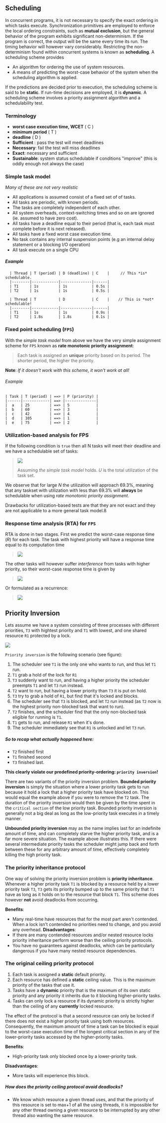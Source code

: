 ## Scheduling

In concurrent programs, it is not necessary to specify the exact ordering in which tasks execute. Synchronization primitives are employed to enforce the local ordering constraints, such as __mutual exclusion__, but the general behavior of the program exhibits significant non-determinism. If the program is correct, the output will be the same every time its run. The timing behavior will however vary considerably. Restricting the non-determinism found within concurrent systems is known as __scheduling__. A scheduling scheme provides

* An algorithm for ordering the use of system resources.
* A means of predicting the worst-case behavior of the system when the scheduling algorithm is applied.

If the predictions are decided prior to execution, the scheduling scheme is said to be __static__. If run-time decisions are employed, it is __dynamic__. A scheduling scheme involves a priority assignment algorithm and a schedulability test.

### Terminology
* **worst case execution time, WCET** ( C )
* **minimum period** ( T )
* **deadline** ( D )
* **Sufficient** : pass the test will meet deadlines
* **Necessary**: fail the test will miss deadlines
* **Exact**: necessary and sufficient
* **Sustainable**: system status schedulable if conditions "improve" (this is oddly enough not always the case)

### Simple task model
_Many of these are not very realistic_
  * All applications is assumed consist of a fixed set of of tasks.
  * All tasks are periodic, with known periods.
  * The tasks are completely independent of each other.
  * All system overheads, context-switching times and so on are ignored (ie. assumed to have zero cost).
  * All tasks have a deadline equal to their period (that is, each task must complete before it is next released).
  * All tasks have a fixed worst case execution time.
  * No task contains any internal suspension points (e.g an internal delay statement or a blocking I/O operation)
  * All task execute on a single CPU

##### Example
```  
  | Thread | T (period) | D (deadline) | C    |     // This *is* schedulable.
  |--------|------------|--------------|------|
  | T1     | 1s         | 1s           | 0.5s |
  | T2     | 1s         | 1s           | 0.5s |

  | Thread | T          | D            | C    |    // This is *not* schedulable!
  |--------|------------|--------------|------|
  | T1     | 1s         | 1s           | 0.9s |
  | T2     | 1.8s       | 1.8s         | 0.1s |
  ```

### Fixed point scheduling (`FPS`)
With the _simple task model_ from above we have the very simple assignment scheme for `FPS` known as **rate monotonic priority assignment**:
> Each task is assigned an **unique** priority  based on its period. The shorter period, the higher the priority.

**Note**: _If it doesn't work with this scheme, it won't work at all!_

###### Example
```
| Task | T (period) | ==> | P (priority) |
|------|------------| ==> |--------------|
|  a   | 25         | ==> | 5            |
|  b   | 60         | ==> | 3            |
|  c   | 42         | ==> | 4            |
|  d   | 105        | ==> | 1            |
|  e   | 75         | ==> | 2            |
```

### Utilization-based analysis for FPS
If the following condition is `true` then all N tasks will meet their deadline and we have a schedulable set of tasks:
  > ![](utilization-formula.png)
  >
  > Assuming _the simple task model_ holds. _U_ is the total utilization of the task set.

We observe that for large _N_ the utilization will approach 69.3%, meaning that any taskset with utilization with less than 69.3% will **always** be schedulable when using _rate monotonic priority assignment_.

Drawbacks for utilization-based tests are that they are not exact and they are not applicable to a more general task model.8

### Response time analysis (RTA) for `FPS`
RTA is done in two stages. First we predict the worst-case response time (_R_) for each task. The task with highest priority will have a response time equal to its computation time
>![](rta1.png)

 The other tasks will however suffer _interference_ from tasks with higher priority, so their worst-case response time is given by
> ![](rta3.png)
<!-- R_i=C_i + \underbrace{\sum_{j\in hp(i)} \left\lceil \frac{R_i}{T_j} \right\rceil C_j}_{\substack{\text{max interference}\\ \text{from other tasks}}} \quad \substack{hp(i): \text{ set of higher priority tasks}\\ j: \text{ task of higher priorit than }i\\ T_j: \text{ period of task }j} -->

Or formulated as a recurrence:
> ![](rta4.png)
<!-- w_i^{n+1}=C_i + \mathlarger{\sum_{j\in hp(i)} \left\lceil \frac{w_i^n}{T_j} \right\rceil C_j } -->

## Priority Inversion
Lets assume we have a system consisting of three processes with different priorities, `T3` with hightest priority and `T1` with lowest, and one shared resource `R1` protected by a lock.

![](inversion.png)

 `Priority inversion` is the following scenario (see figure):
 1. The scheduler see `T1` is the only one who wants to run, and thus let `T1` run.
 2. `T1` grab a hold of the lock for `R1`
 3. `T3` suddenly want to run, and having a higher priority the scheduler preempts `T1` and let `T3` run instead.
 4. `T2` want to run, but having a lower priority than `T3` it is put on hold.
 5. `T3` try to grab a hold of `R1`, but find that it's locked and blocks.
 6. The scheduler see that `T3` is blocked, and let `T2` run instead (as `T2` now is the highest priority non-blocked task that want to run).
 7. `T2` finishes, and the scheduler find that the only non-blocked task eligible for running is `T1`.
 8. `T1` gets to run, and release `R1` when it's done.
 9. The scheduler immediately see that `R1` is unlocked and let `T3` run.

 ##### So to recap what actually happened here:
 * `T2` finished first
 * `T1` finished second
 * `T3` finished last.

 **This clearly violate our predefined priority-ordering: `priority inversion`!**

 There are two variants of the priority inversion problem. **Bounded priority inversion** is simply the situation where a lower priority task gets to run because it hold a lock that a higher priority task have blocked on. This would equal the example above if you were to remove the `T2` task. The duration of the priority inversion would then be given by the time spent in the `critical section` of the low priority task. Bounded priority inversion is generally not a big deal as long as the low-priority task executes in a timely manner.

 **Unbounded priority inversion** may as the name implies last for an indefinite amount of time, and can completely starve the higher priority task, and is a far more severe situation. The example above illustrates this. If there were several intermediate priority tasks the scheduler might jump back and forth between these for any arbitrary amount of time, effectively completely killing the high priority task.

### The priority inheritance protocol
One way of solving the priority inversion problem is **priority inheritance**. Whenever a higher priority task `T1` is blocked by a resource held by a lower priority task `T3`, `T3` gets its priority bumped up to the same priority that `T1` have as long as it holds on to the resource that block `T1`. This scheme does however **not** avoid deadlocks from occurring.

**Benefits**:
* Many real-time have resources that for the most part aren't contended. When a lock isn't contended no priorities need to change, and you avoid any overhead.
**Disadvantages**:
* If there are many contended resources and/or nested resource locks priority inheritance perform worse than the ceiling priority protocols.
* You have no guarantees against deadlocks, which can be particularly dangerous if you have many nested resource dependencies.



### The original ceiling priority protocol
1. Each task is assigned a __static__ default priority.
2. Each resource has defined a __static__ ceiling value. This is the maximum priority of the tasks that use it.
3. Tasks have a __dynamic__ priority that is the maximum of its own static priority and any priority it inherits due to it blocking higher-priority tasks.
4. Tasks can only lock a resource if its dynamic priority is strictly higher than the ceiling of any __currently__ locked resource.

The effect of the protocol is that a second resource can only be locked if there does not exist a higher priority task using both resources. Consequently, the maximum amount of time a task can be blocked is equal to the worst-case execution time of the longest critical section in any of the lower-priority tasks accessed by the higher-priority tasks.

__Benefits__:
* High-priority task only blocked once by a lower-priority task.

__Disadvantages__:
* More tasks will experience this block.

##### How does the priority ceiling protocol avoid deadlocks?
* We know which resource a given thread uses, and that the priority of this resource is set to max+1 of all the using threads, it is impossible for any other thread owning a given resource to be interrupted by any other thread also wanting the same resource.
